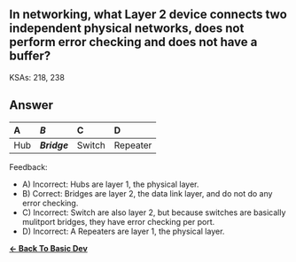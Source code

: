 ## In networking, what Layer 2 device connects two independent physical networks, does not perform error checking and does not have a buffer?

KSAs: 218, 238

## Answer
| A | ***B*** | C | D |
| :--- | :--- | :--- | :--- |
| Hub | ***Bridge*** | Switch | Repeater |


Feedback:

- A) Incorrect: Hubs are layer 1, the physical layer.
- B) Correct: Bridges are layer 2, the data link layer, and do not do any error checking.
- C) Incorrect: Switch are also layer 2, but because switches are basically mulitport bridges, they have error checking per port.
- D) Incorrect: A Repeaters are layer 1, the physical layer.

[**<- Back To Basic Dev**](../../../Basic_Dev.md)

